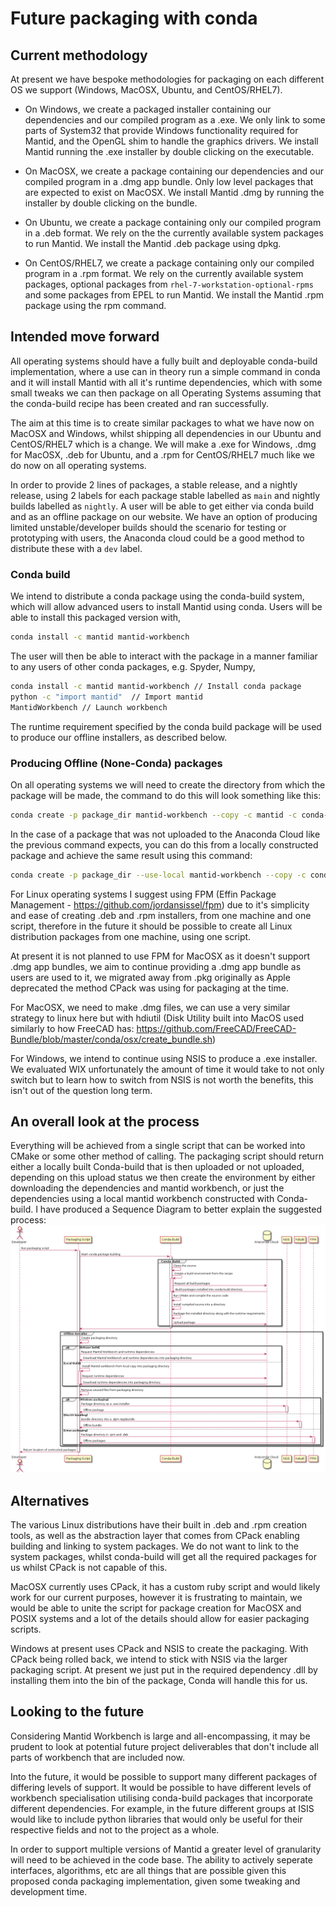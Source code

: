 <!-- This document's diagrams are produced using the .plantuml documents in this file's directory and plantuml -->
# Future packaging with conda
## Current methodology
At present we have bespoke methodologies for packaging on each different OS we support (Windows, MacOSX, Ubuntu, and CentOS/RHEL7).

- On Windows, we create a packaged installer containing our dependencies and our compiled program as a .exe. We only link to some parts of System32 that provide Windows functionality required for Mantid, and the OpenGL shim to handle the graphics drivers. We install Mantid running the .exe installer by double clicking on the executable.

- On MacOSX, we create a package containing our dependencies and our compiled program in a .dmg app bundle. Only low level packages that are expected to exist on MacOSX. We install Mantid .dmg by running the installer by double clicking on the bundle.

- On Ubuntu, we create a package containing only our compiled program in a .deb format. We rely on the the currently available system packages to run Mantid. We install the Mantid .deb package using dpkg.

- On CentOS/RHEL7, we create a package containing only our compiled program in a .rpm format. We rely on the currently available system packages, optional packages from `rhel-7-workstation-optional-rpms` and some packages from EPEL to run Mantid. We install the Mantid .rpm package using the rpm command.

## Intended move forward

All operating systems should have a fully built and deployable conda-build implementation, where a use can in theory run a simple command in conda and it will install Mantid with all it's runtime dependencies, which with some small tweaks we can then package on all Operating Systems assuming that the conda-build recipe has been created and ran successfully.

The aim at this time is to create similar packages to what we have now on MacOSX and Windows, whilst shipping all dependencies in our Ubuntu and CentOS/RHEL7 which is a change. We will make a .exe for Windows, .dmg for MacOSX, .deb for Ubuntu, and a .rpm for CentOS/RHEL7 much like we do now on all operating systems.

In order to provide 2 lines of packages, a stable release, and a nightly release, using 2 labels for each package stable labelled as `main` and nightly builds labelled as `nightly`. A user will be able to get either via conda build and as an offline package on our website. We have an option of producing limited unstable/developer builds should the scenario for testing or prototyping with users, the Anaconda cloud could be a good method to distribute these with a `dev` label.

### Conda build

We intend to distribute a conda package using the conda-build system, which will allow advanced users to install Mantid using conda. Users will be able to install this packaged version with, 
```bash
conda install -c mantid mantid-workbench
```
The user will then be able to interact with the package in a manner familiar to any users of other conda packages, e.g. Spyder, Numpy,
```bash
conda install -c mantid mantid-workbench // Install conda package
python -c "import mantid"  // Import mantid
MantidWorkbench // Launch workbench
```
The runtime requirement specified by the conda build package will be used to produce our offline installers, as described below. 

### Producing Offline (None-Conda) packages

On all operating systems we will need to create the directory from which the package will be made, the command to do this will look something like this:
```bash
conda create -p package_dir mantid-workbench --copy -c mantid -c conda-forge -y
```

In the case of a package that was not uploaded to the Anaconda Cloud like the previous command expects, you can do this from a locally constructed package and achieve the same result using this command:
```bash
conda create -p package_dir --use-local mantid-workbench --copy -c conda-forge -y
```

For Linux operating systems I suggest using FPM (Effin Package Management - https://github.com/jordansissel/fpm) due to it's simplicity and ease of creating .deb and .rpm installers, from one machine and one script, therefore in the future it should be possible to create all Linux distribution packages from one machine, using one script. 

At present it is not planned to use FPM for MacOSX as it doesn't support .dmg app bundles, we aim to continue providing a .dmg app bundle as users are used to it, we migrated away from .pkg originally as Apple deprecated the method CPack was using for packaging at the time.

For MacOSX, we need to make .dmg files, we can use a very similar strategy to linux here but with hdiutil (Disk Utility built into MacOS used similarly to how FreeCAD has: https://github.com/FreeCAD/FreeCAD-Bundle/blob/master/conda/osx/create_bundle.sh)

For Windows, we intend to continue using NSIS to produce a .exe installer. We evaluated WIX unfortunately the amount of time it would take to not only switch but to learn how to switch from NSIS is not worth the benefits, this isn't out of the question long term. 


## An overall look at the process
Everything will be achieved from a single script that can be worked into CMake or some other method of calling. The packaging script should return either a locally built Conda-build that is then uploaded or not uploaded, depending on this upload status we then create the environment by either downloading the dependencies and mantid workbench, or just the dependencies using a local mantid workbench constructed with Conda-build. I have produced a Sequence Diagram to better explain the suggested process:
![packaging_plan_diagram](packaging_plan_diagram.png)

## Alternatives

The various Linux distributions have their built in .deb and .rpm creation tools, as well as the abstraction layer that comes from CPack enabling building and linking to system packages. We do not want to link to the system packages, whilst conda-build will get all the required packages for us whilst CPack is not capable of this.

MacOSX currently uses CPack, it has a custom ruby script and would likely work for our current purposes, however it is frustrating to maintain, we would be able to unite the script for package creation for MacOSX and POSIX systems and a lot of the details should allow for easier packaging scripts. 

Windows at present uses CPack and NSIS to create the packaging. With CPack being rolled back, we intend to stick with NSIS via the larger packaging script. At present we just put in the required dependency .dll by installing them into the bin of the package, Conda will handle this for us.

## Looking to the future
Considering Mantid Workbench is large and all-encompassing, it may be prudent to look at potential future project deliverables that don't include all parts of workbench that are included now.

Into the future, it would be possible to support many different packages of differing levels of support. It would be possible to have different levels of workbench specialisation utilising conda-build packages that incorporate different dependencies. For example, in the future different groups at ISIS would like to include python libraries that would only be useful for their respective fields and not to the project as a whole.

In order to support multiple versions of Mantid a greater level of granularity will need to be achieved in the code base. The ability to actively seperate interfaces, algorithms, etc are all things that are possible given this proposed conda packaging implementation, given some tweaking and development time.
